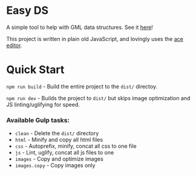 # Easy DS
A simple tool to help with GML data structures. See it [here](https://christopherwk210.github.io/easy-ds/)!

This project is written in plain old JavaScript, and lovingly uses the [ace editor](https://ace.c9.io/).


# Quick Start
`npm run build` - Build the entire project to the `dist/` directoy.

`npm run dev` - Builds the project to `dist/` but skips image optimization and JS linting/uglifying for speed.

### Available Gulp tasks:

 - `clean` - Delete the `dist/` directory
 - `html` - Minify and copy all html files
 - `css` - Autoprefix, minify, concat all css to one file
 - `js` - Lint, uglify, concat all js files to one
 - `images` - Copy and optimize images
 - `images.copy` - Copy images only